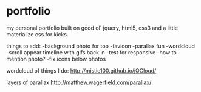 # portfolio
my personal portfolio built on good ol' jquery, html5, css3 and a little materialize css for kicks. 


things to add:
-background photo for top
-favicon
-parallax fun
-wordcloud
-scroll appear timeline with gifs back in 
-test for responsive
-how to mention photo?
-fix icons below photos

wordcloud of things I do: http://mistic100.github.io/jQCloud/

layers of parallax
http://matthew.wagerfield.com/parallax/